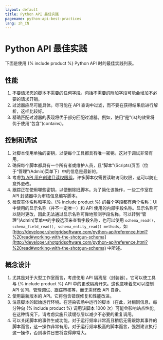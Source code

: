 ```yaml
---
layout: default
title: Python API 最佳实践
pagename: python-api-best-practices
lang: zh_CN
---
```


# Python API 最佳实践


下面是使用 {% include product %} Python API 时的最佳实践列表。

## 性能

1. 不要请求您的脚本不需要的任何字段。包括不需要的附加字段可能会增加不必要的请求开销。
2. 过滤器应尽可能具体。尽可能在 API 查询中过滤，而不要在获得结果后进行解析，这样比较好。
3. 精确匹配过滤器的表现将优于部分匹配过滤器。例如，使用“是”(is)的效果将优于使用“包含”(contains)。

## 控制和调试

1. 对脚本使用单独的密钥，以便每个工具都具有唯一密钥。这对于调试非常有用。
2. 确保每个脚本都具有一个所有者或维护人员，且“脚本”(Scripts)页面（位于“管理”(Admin)菜单下）中的信息是最新的。
3. 考虑[为 API 用户创建只读权限组](https://developer.shotgridsoftware.com/zh_CN/bbae2ca7/)。许多脚本仅需要读取访问权限，这可以防止意外更改。
4. 跟踪正在使用哪些密钥，以便删除旧脚本。为了简化该操作，一些工作室在 API 封装器中为审核信息编写脚本。
5. 检查实体名称和字段。{% include product %} 的每个字段都有两个名称：UI 中使用的显示名称（并不一定唯一）和 API 使用的内部字段名称。显示名称可以随时更改，因此无法通过显示名称可靠地预测字段名称。可以转到“管理”(Admin)菜单中的字段选项来查看字段名称，也可以使用 `schema_read(), schema_field_read(), schema_entity_read() methods`，如 [http://developer.shotgridsoftware.com/python-api/reference.html?%20read#working-with-the-shotgun-schema](http://developer.shotgridsoftware.com/python-api/reference.html?%20read#working-with-the-shotgun-schema) 中所述。

## 概念设计

1. 尤其是对于大型工作室而言，考虑使用 API 隔离层（封装器）。它可以使工具与 {% include product %} API 中的更改隔离开来。这也意味着您可以控制 API 访问、管理调试、跟踪审核等，而无需修改 API 自身。
2. 使用最新版本的 API。它将包含错误修复和性能改进。
3. 注意脚本的起始运行环境。在渲染农场中运行的脚本（在此，对相同信息，每分钟向 {% include product %} 调用该脚本 1000 次）可能会影响站点性能。在这种情况下，请考虑实施只读缓存层以减少不必要的重复调用。
4. 可以关闭脚本的事件生成功能。对于运行频率非常高且稍后无需跟踪其事件的脚本而言，这一操作非常有用。对于运行频率极高的脚本而言，强烈建议执行这一操作，否则事件日志将变得非常大。